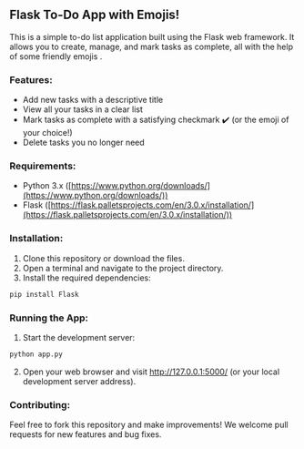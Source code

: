 ##  Flask To-Do App with Emojis! 

This is a simple to-do list application built using the Flask web framework. It allows you to create, manage, and mark tasks as complete, all with the help of some friendly emojis .

###  Features:

* Add new tasks with a descriptive title 
* View all your tasks in a clear list 
* Mark tasks as complete with a satisfying checkmark ✔️ (or the emoji of your choice!)
* Delete tasks you no longer need ️ 

###  Requirements:

* Python 3.x ([https://www.python.org/downloads/](https://www.python.org/downloads/))
* Flask ([https://flask.palletsprojects.com/en/3.0.x/installation/](https://flask.palletsprojects.com/en/3.0.x/installation/))

###  Installation:

1. Clone this repository or download the files.
2. Open a terminal and navigate to the project directory.
3. Install the required dependencies:

```bash
pip install Flask
```

###  Running the App:

1. Start the development server:

```bash
python app.py
```

2. Open your web browser and visit http://127.0.0.1:5000/ (or your local development server address).

###  Contributing:
Feel free to fork this repository and make improvements! We welcome pull requests for new features and bug fixes.
